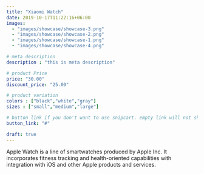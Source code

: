 ```yaml
---
title: "Xiaomi Watch"
date: 2019-10-17T11:22:16+06:00
images: 
  - "images/showcase/showcase-3.png"
  - "images/showcase/showcase-2.png"
  - "images/showcase/showcase-1.png"
  - "images/showcase/showcase-4.png"

# meta description
description : "this is meta description"

# product Price
price: "30.00"
discount_price: "25.00"

# product variation
colors : ["black","white","gray"]
sizes : ["small","medium","large"]

# button link if you don't want to use snipcart. empty link will not show button
button_link: "#"

draft: true
---
```


Apple Watch is a line of smartwatches produced by Apple Inc. It incorporates fitness tracking and health-oriented capabilities with integration with iOS and other Apple products and services.
